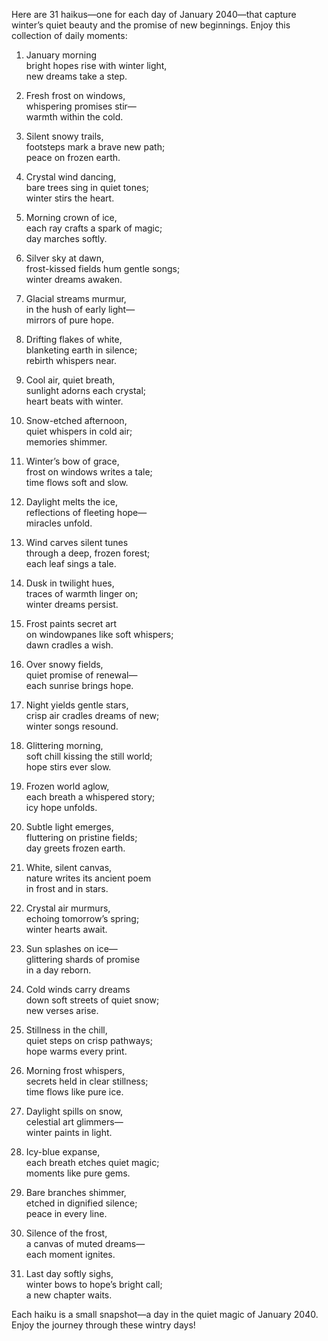 Here are 31 haikus—one for each day of January 2040—that capture winter’s quiet beauty and the promise of new beginnings. Enjoy this collection of daily moments:

1. January morning  
bright hopes rise with winter light,  
new dreams take a step.

2. Fresh frost on windows,  
whispering promises stir—  
warmth within the cold.

3. Silent snowy trails,  
footsteps mark a brave new path;  
peace on frozen earth.

4. Crystal wind dancing,  
bare trees sing in quiet tones;  
winter stirs the heart.

5. Morning crown of ice,  
each ray crafts a spark of magic;  
day marches softly.

6. Silver sky at dawn,  
frost-kissed fields hum gentle songs;  
winter dreams awaken.

7. Glacial streams murmur,  
in the hush of early light—  
mirrors of pure hope.

8. Drifting flakes of white,  
blanketing earth in silence;  
rebirth whispers near.

9. Cool air, quiet breath,  
sunlight adorns each crystal;  
heart beats with winter.

10. Snow-etched afternoon,  
quiet whispers in cold air;  
memories shimmer.

11. Winter’s bow of grace,  
frost on windows writes a tale;  
time flows soft and slow.

12. Daylight melts the ice,  
reflections of fleeting hope—  
miracles unfold.

13. Wind carves silent tunes  
through a deep, frozen forest;  
each leaf sings a tale.

14. Dusk in twilight hues,  
traces of warmth linger on;  
winter dreams persist.

15. Frost paints secret art  
on windowpanes like soft whispers;  
dawn cradles a wish.

16. Over snowy fields,  
quiet promise of renewal—  
each sunrise brings hope.

17. Night yields gentle stars,  
crisp air cradles dreams of new;  
winter songs resound.

18. Glittering morning,  
soft chill kissing the still world;  
hope stirs ever slow.

19. Frozen world aglow,  
each breath a whispered story;  
icy hope unfolds.

20. Subtle light emerges,  
fluttering on pristine fields;  
day greets frozen earth.

21. White, silent canvas,  
nature writes its ancient poem  
in frost and in stars.

22. Crystal air murmurs,  
echoing tomorrow’s spring;  
winter hearts await.

23. Sun splashes on ice—  
glittering shards of promise  
in a day reborn.

24. Cold winds carry dreams  
down soft streets of quiet snow;  
new verses arise.

25. Stillness in the chill,  
quiet steps on crisp pathways;  
hope warms every print.

26. Morning frost whispers,  
secrets held in clear stillness;  
time flows like pure ice.

27. Daylight spills on snow,  
celestial art glimmers—  
winter paints in light.

28. Icy-blue expanse,  
each breath etches quiet magic;  
moments like pure gems.

29. Bare branches shimmer,  
etched in dignified silence;  
peace in every line.

30. Silence of the frost,  
a canvas of muted dreams—  
each moment ignites.

31. Last day softly sighs,  
winter bows to hope’s bright call;  
a new chapter waits.

Each haiku is a small snapshot—a day in the quiet magic of January 2040. Enjoy the journey through these wintry days!
